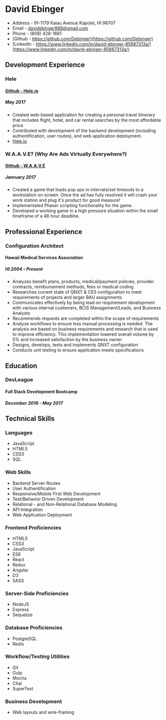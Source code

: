 # David Ebinger

- Address - 91-1179 Kaiau Avenue Kapolei, HI 96707
- Email - davidebinger888@gmail.com
- Phone - (808) 428-1661
- [Github - https://github.com/Debinger](https://github.com/Debinger)
- [LinkedIn - https://www.linkedin.com/in/david-ebinger-85887313a/](https://www.linkedin.com/in/david-ebinger-85887313a/)

## Development Experience

### Hele
#### [Github - Hele.io](https://github.com/debinger/CEGS)
##### May 2017
- Created web-based application for creating a personal travel itinerary that includes flight, hotel, and car rental searches by the most affordable price.
- Contributed with development of the backend development (including authentification, user routes), and web application deployment.
- [Hele.io](https://www.hele.io)

### W.A.A.V.E? (Why Are Ads Virtually Everywhere?)
#### [Github - W.A.A.V.E](https://github.com/DEbinger/adware-waves)
##### Janruary 2017
- Created a game that loads pop ups in intervals/set timeouts to a workstation on screen. Once the ad has fully resolved it will crash your work station and plug it's product for good measure!
- Implementated Phaser scripting functionality for the game.
- Developed a working game in a high pressure situation within the small timeframe of a 48 hour deadline.

## Professional Experience

### Configuration Architect
#### Hawaii Medical Services Association
##### HI 2004 – Present
- Analyzes benefit plans, products, medical/payment policies, provider contracts, reimbursement
methods, fees or medical coding
- Researches current state of QNXT & CES configuration to meet requirements of projects and larger
BAU assignments
- Communicates effectively by being lead on requirement development with various internal customers, BCIS Management/Leads, and Business Analysts
- Recommends requests are completed within the scope of requirements
- Analyze workflows to ensure less manual processing is needed. The analysis are based on business requirements and research that is used to improve efficiency. This implementation lowered overall volume by 5% and increased satisfaction by the business owner.
- Designs, develops, tests and implements QNXT configuration
- Conducts unit testing to ensure application meets specifications

## Education
### DevLeague
#### Full Stack Development Bootcamp
##### December 2016 - May 2017

## Technical Skills

### Languages
- JavaScript
- HTML5
- CSS3
- SQL

### Web Skills
- Backend Server Routes
- User Authentification
- Responsive/Mobile First Web Development
- Test/Behavior Driven Development
- Relational - and Non-Relational Database Modeling
- API Integration
- Web Application Deployment

### Frontend Proficiencies
- HTML5
- CSS3
- JavaScript
- ES6
- React
- Redux
- Angular
- D3
- SASS

### Server-Side Proficiencies
- NodeJS
- Express
- Sequelize

### Database Proficiencies
- PostgreSQL
- Redis

### Workflow/Testing Utilities
- Git
- Gulp
- Mocha
- Chai
- SuperTest

### Business Development
- Web layouts and wire-framing